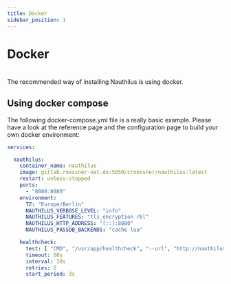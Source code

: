 ```yaml
---
title: Docker
sidebar_position: 1
---
```

# Docker
#
The recommended way of installing Nauthilus is using docker.

## Using docker compose

The following docker-compose.yml file is a really basic example. Please have a look at the reference page and the
configuration page to build your own docker environment:

```yaml
services:

  nauthilus:
    container_name: nauthilus
    image: gitlab.roessner-net.de:5050/croessner/nauthilus:latest
    restart: unless-stopped
    ports:
      - "8080:8080"
    environment:
      TZ: "Europe/Berlin"
      NAUTHILUS_VERBOSE_LEVEL: "info"
      NAUTHILUS_FEATURES: "tls_encryption rbl"
      NAUTHILUS_HTTP_ADDRESS: "[::]:8080"
      NAUTHILUS_PASSDB_BACKENDS: "cache lua"

    healthcheck:
      test: [ "CMD", "/usr/app/healthcheck", "--url", "http://nauthilus:8080/ping" ]
      timeout: 60s
      interval: 30s
      retries: 2
      start_period: 3s
```
